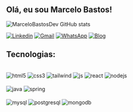 ## Olá, eu sou Marcelo Bastos!  

![MarceloBastosDev GitHub stats](https://github-readme-stats.vercel.app/api?username=MarceloBastosDev&show_icons=true&theme=radical)

[![Linkedin](https://img.shields.io/badge/LinkedIn-0077B5?style=for-the-badge&logo=linkedin&logoColor=white)](https://linkedin.com/in/vmarcelobastos/) 
[![Gmail](https://img.shields.io/badge/Gmail-D14836?style=for-the-badge&logo=gmail&logoColor=white)](mailto:bastosm2001@gmail.com) 
[![WhatsApp](https://img.shields.io/badge/WhatsApp-25D366?style=for-the-badge&logo=whatsapp&logoColor=white)](https://wa.me/+5551981231848)
[![Blog](https://img.shields.io/website?label=meuportfolio&style=for-the-badge&url=https://marcelobastos-portfolio.vercel.app/)](https://marcelobastos-portfolio.vercel.app/)

## Tecnologias:

<div style="display: inline_block"><br/>
    <img align="center" alt="html5" src="https://img.shields.io/badge/HTML5-E34F26?style=for-the-badge&logo=html5&logoColor=white">
    <img align="center" alt="css3" src="    https://img.shields.io/badge/CSS3-1572B6?style=for-the-badge&logo=css3&logoColor=white">
    <img align="center" alt="tailwind" src="https://img.shields.io/badge/Tailwind_CSS-38B2AC?style=for-the-badge&logo=tailwind-css&logoColor=white">
    <img align="center" alt="js" src="https://img.shields.io/badge/JavaScript-F7DF1E?style=for-the-badge&logo=javascript&logoColor=black">
    <img align="center" alt="react" src="https://img.shields.io/badge/React-20232A?style=for-the-badge&logo=react&logoColor=61DAFB">
    <img align="center" alt="nodejs" src="https://img.shields.io/badge/Node.js-43853D?style=for-the-badge&logo=node.js&logoColor=white">
</div>
<div style="display: inline_block"><br/>
    <img align="center" alt="java" src="https://img.shields.io/badge/Java-ED8B00?style=for-the-badge&logo=openjdk&logoColor=white">
    <img align="center" alt="spring" src="https://img.shields.io/badge/Spring-6DB33F?style=for-the-badge&logo=spring&logoColor=white">
</div>
<div style="display: inline_block"><br/>
    <img align="center" alt="mysql" src="https://img.shields.io/badge/MySQL-00000F?style=for-the-badge&logo=mysql&logoColor=white">
    <img align="center" alt="postgresql" src="https://img.shields.io/badge/PostgreSQL-316192?style=for-the-badge&logo=postgresql&logoColor=white">
    <img align="center" alt="mongodb" src="https://img.shields.io/badge/MongoDB-4EA94B?style=for-the-badge&logo=mongodb&logoColor=white">
</div>
